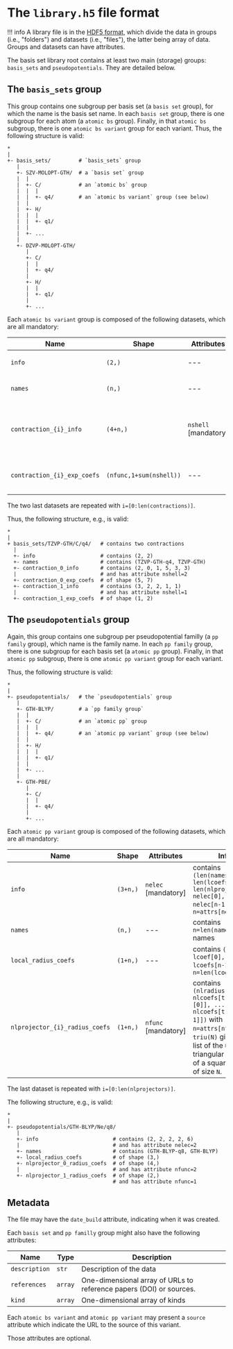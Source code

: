 # The `library.h5` file format

!!! info
    A library file is in the [HDF5 format](https://www.hdfgroup.org/solutions/hdf5/), which divide the data in groups (i.e., "folders") and datasets (i.e., "files"), the latter being array of data.
    Groups and datasets can have attributes.

The basis set library root contains at least two main (storage) groups: `basis_sets` and `pseudopotentials`.
They are detailed below.

## The `basis_sets` group

This group contains one subgroup per basis set (a `basis set` group), for which the name is the basis set name.
In each `basis set` group, there is one subgroup for each atom (a `atomic bs` group).
Finally, in that `atomic bs` subgroup, there is one `atomic bs variant` group for each variant.
Thus, the following structure is valid:

```
*
|
+- basis_sets/         # `basis_sets` group
   |
   +- SZV-MOLOPT-GTH/  # a `basis set` group
   |  |
   |  +- C/            # an `atomic bs` group
   |  |  |
   |  |  +- q4/        # an `atomic bs variant` group (see below)
   |  |
   |  +- H/
   |  |  |
   |  |  +- q1/
   |  |
   |  +- ...
   |
   +- DZVP-MOLOPT-GTH/
      |
      +- C/
      |  |
      |  +- q4/
      |
      +- H/
      |  |
      |  +- q1/
      |
      +- ...
```

Each `atomic bs variant` group is composed of the following datasets, which are all mandatory:

| Name                        | Shape                   | Attributes           | Info                                                                                              |
|-----------------------------|-------------------------|----------------------|---------------------------------------------------------------------------------------------------|
| `info`                      | `(2,)`                  | ---                  | contains `(len(names), len(contractions))`                                                        |
| `names`                     | `(n,)`                  | ---                  | contains `n=len(names)` names                                                                     |
| `contraction_{i}_info`      | `(4+n,)`                | `nshell` [mandatory] | contains `(principle_n, l_min, l_max, nfunc, nshell[0], ..., nshell[n-1])` with `n=attrs[nshell]` |
| `contraction_{i}_exp_coefs` | `(nfunc,1+sum(nshell))` | ---                  | contains exponents in `[:, 0]` and coefficients in `[:, 1:]`                                      |

The two last datasets are repeated with `i=[0:len(contractions)]`.

Thus, the following structure, e.g., is valid:

```
*
|
+ basis_sets/TZVP-GTH/C/q4/   # contains two contractions
  |
  +- info                     # contains (2, 2)
  +- names                    # contains (TZVP-GTH-q4, TZVP-GTH)
  +- contraction_0_info       # contains (2, 0, 1, 5, 3, 3)
  |                           # and has attribute nshell=2
  +- contraction_0_exp_coefs  # of shape (5, 7)
  +- contraction_1_info       # contains (3, 2, 2, 1, 1)
  |                           # and has attribute nshell=1
  +- contraction_1_exp_coefs  # of shape (1, 2)
```

## The `pseudopotentials` group

Again, this group contains one subgroup per pseudopotential familly (a `pp family` group), which name is the family name.
In each `pp family` group, there is one subgroup for each basis set (a `atomic pp` group).
Finally, in that `atomic pp` subgroup, there is one `atomic pp variant` group for each variant.

Thus, the following structure is valid:

```
*
|
+- pseudopotentials/   # the `pseudopotentials` group
   |
   +- GTH-BLYP/        # a `pp family group`
   |  |
   |  +- C/            # an `atomic pp` group
   |  |  |
   |  |  +- q4/        # an `atomic pp variant` group (see below)
   |  |
   |  +- H/
   |  |  |
   |  |  +- q1/
   |  |
   |  +- ...
   |
   +- GTH-PBE/
      |
      +- C/
      |  |
      |  +- q4/
      |
      +- ...
```

Each `atomic pp variant` group is composed of the following datasets, which are all mandatory:

| Name                           | Shape      | Attributes          | Info                                                                                                                                                                                      |
|--------------------------------|------------|---------------------|-------------------------------------------------------------------------------------------------------------------------------------------------------------------------------------------|
| `info`                         | `(3+n,)`   | `nelec` [mandatory] | contains `(len(names), len(lcoefs), len(nlprojectors), nelec[0], ... nelec[n-1])` with `n=attrs[nelec]`                                                                                   |
| `names`                        | `(n,)`     | ---                 | contains `n=len(names)` names                                                                                                                                                             |
| `local_radius_coefs`           | `(1+n,)`   | ---                 | contains `(lradius, lcoef[0],..., lcoefs[n-1])` with `n=len(lcoefs)`                                                                                                                      |
| `nlprojector_{i}_radius_coefs` | `(1+n,)`   | `nfunc` [mandatory] | contains `(nlradius, nlcoefs[triu(n)[0]], ..., nlcoefs[triu(n)[n-1]])` with `n=attrs[nfunc]` and `triu(N)` gives the list of the upper triangular indices of a square matrix of size `N`. |

The last dataset is repeated with `i=[0:len(nlprojectors)]`.

The following structure, e.g., is valid:

```
*
|
+- pseudopotentials/GTH-BLYP/Ne/q8/
   |
   +- info                        # contains (2, 2, 2, 2, 6)
   |                              # and has attribute nelec=2
   +- names                       # contains (GTH-BLYP-q8, GTH-BLYP)
   +- local_radius_coefs          # of shape (3,)
   +- nlprojector_0_radius_coefs  # of shape (4,)
   |                              # and has attribute nfunc=2
   +- nlprojector_1_radius_coefs  # of shape (2,)
                                  # and has attribute nfunc=1
```

## Metadata

The file may have the `date_build` attribute, indicating when it was created.

Each `basis set` and `pp familly` group might also have the following attributes:

| Name          | Type    | Description                                                         |
|---------------|---------|---------------------------------------------------------------------|
| `description` | `str`   | Description of the data                                             |
| `references`  | `array` | One-dimensional array of URLs to reference papers (DOI) or sources. |
| `kind`        | `array` | One-dimensional array of kinds                                      |

Each `atomic bs variant` and `atomic pp variant` may present a `source` attribute which indicate the URL to the source of this variant.

Those attributes are optional.


